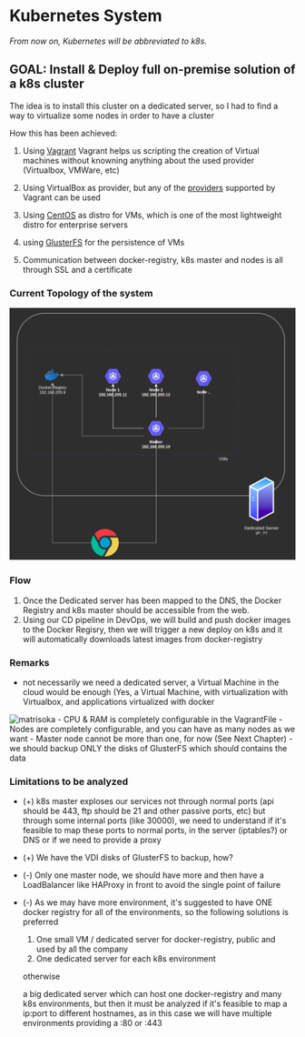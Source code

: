 # Kubernetes System

*From now on, Kubernetes will be abbreviated to k8s.*

## GOAL: Install & Deploy full on-premise solution of a k8s cluster

The idea is to install this cluster on a dedicated server, so I had to find a way to virtualize some nodes in order to have a cluster

How this has been achieved:

1) Using [Vagrant](https://www.vagrantup.com/)
    Vagrant helps us scripting the creation of Virtual machines without knowning anything about the used provider (Virtualbox, VMWare, etc)

2) Using VirtualBox as provider, but any of the [providers](https://www.vagrantup.com/docs/providers/) supported by Vagrant can be used

3) Using [CentOS](https://www.centos.org/) as distro for VMs, which is one of the most lightweight distro for enterprise servers

4) using [GlusterFS](https://www.gluster.org/) for the persistence of VMs

5) Communication between docker-registry, k8s master and nodes is all through SSL and a certificate

### Current Topology of the system

![Topology](./topology.png)

### Flow

1) Once the Dedicated server has been mapped to the DNS, the Docker Registry and k8s master should be accessible from the web.
2) Using our CD pipeline in DevOps, we will build and push docker images to the Docker Regisry, then we will trigger a new deploy on k8s and it will automatically downloads latest images from docker-registry

### Remarks

- not necessarily we need a dedicated server, a Virtual Machine in the cloud would be enough (Yes, a Virtual Machine, with virtualization with Virtualbox, and applications virtualized with docker
<img src="https://images-na.ssl-images-amazon.com/images/I/71v8RItTZwL._SX466_.jpg" alt="matrisoka" width="50"/>
- CPU & RAM is completely configurable in the VagrantFile
- Nodes are completely configurable, and you can have as many nodes as we want
- Master node cannot be more than one, for now (See Next Chapter)
- we should backup ONLY the disks of GlusterFS which should contains the data

### Limitations to be analyzed

- (+) k8s master exploses our services not through normal ports (api should be 443, ftp should be 21 and other passive ports, etc) but through some internal ports (like 30000), we need to understand if it's feasible to map these ports to normal ports, in the server (iptables?) or DNS or if we need to provide a proxy
- (+) We have the VDI disks of GlusterFS to backup, how?
- (-) Only one master node, we should have more and then have a LoadBalancer like HAProxy in front to avoid the single point of failure
- (-) As we may have more environment, it's suggested to have ONE docker registry for all of the environments, so the following solutions is preferred

    1) One small VM / dedicated server for docker-registry, public and used by all the company
    2) One dedicated server for each k8s environment

    otherwise

    a big dedicated server which can host one docker-registry and many k8s environments, but then it must be analyzed if it's feasible to map a ip:port to different hostnames, as in this case we will have multiple environments providing a :80 or :443
